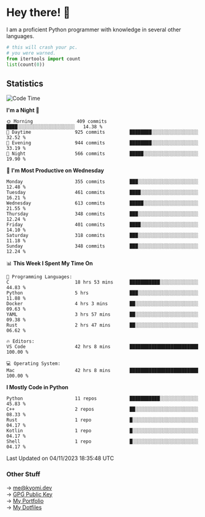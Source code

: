 # Hey there! 👋

I am a proficient Python programmer with knowledge in several other languages.

```py
# this will crash your pc.
# you were warned.
from itertools import count
list(count(0))
```

## Statistics
<!--START_SECTION:waka-->
![Code Time](http://img.shields.io/badge/Code%20Time-574%20hrs%2050%20mins-blue)

**I'm a Night 🦉** 

```text
🌞 Morning                409 commits         ████░░░░░░░░░░░░░░░░░░░░░   14.38 % 
🌆 Daytime                925 commits         ████████░░░░░░░░░░░░░░░░░   32.52 % 
🌃 Evening                944 commits         ████████░░░░░░░░░░░░░░░░░   33.19 % 
🌙 Night                  566 commits         █████░░░░░░░░░░░░░░░░░░░░   19.90 % 
```
📅 **I'm Most Productive on Wednesday** 

```text
Monday                   355 commits         ███░░░░░░░░░░░░░░░░░░░░░░   12.48 % 
Tuesday                  461 commits         ████░░░░░░░░░░░░░░░░░░░░░   16.21 % 
Wednesday                613 commits         █████░░░░░░░░░░░░░░░░░░░░   21.55 % 
Thursday                 348 commits         ███░░░░░░░░░░░░░░░░░░░░░░   12.24 % 
Friday                   401 commits         ████░░░░░░░░░░░░░░░░░░░░░   14.10 % 
Saturday                 318 commits         ███░░░░░░░░░░░░░░░░░░░░░░   11.18 % 
Sunday                   348 commits         ███░░░░░░░░░░░░░░░░░░░░░░   12.24 % 
```


📊 **This Week I Spent My Time On** 

```text
💬 Programming Languages: 
C                        18 hrs 53 mins      ███████████░░░░░░░░░░░░░░   44.83 % 
Python                   5 hrs               ███░░░░░░░░░░░░░░░░░░░░░░   11.88 % 
Docker                   4 hrs 3 mins        ██░░░░░░░░░░░░░░░░░░░░░░░   09.63 % 
YAML                     3 hrs 57 mins       ██░░░░░░░░░░░░░░░░░░░░░░░   09.38 % 
Rust                     2 hrs 47 mins       ██░░░░░░░░░░░░░░░░░░░░░░░   06.62 % 

🔥 Editors: 
VS Code                  42 hrs 8 mins       █████████████████████████   100.00 % 

💻 Operating System: 
Mac                      42 hrs 8 mins       █████████████████████████   100.00 % 
```

**I Mostly Code in Python** 

```text
Python                   11 repos            ███████████░░░░░░░░░░░░░░   45.83 % 
C++                      2 repos             ██░░░░░░░░░░░░░░░░░░░░░░░   08.33 % 
Rust                     1 repo              █░░░░░░░░░░░░░░░░░░░░░░░░   04.17 % 
Kotlin                   1 repo              █░░░░░░░░░░░░░░░░░░░░░░░░   04.17 % 
Shell                    1 repo              █░░░░░░░░░░░░░░░░░░░░░░░░   04.17 % 
```




 Last Updated on 04/11/2023 18:35:48 UTC
<!--END_SECTION:waka-->

### Other Stuff

→ [me@kyomi.dev](mailto:me@kyomi.dev)\
→ [GPG Public Key](https://github.com/bitterteriyaki.gpg)\
→ [My Portfolio](https://kyomi.dev)\
→ [My Dotfiles](https://github.com/bitterteriyaki/dotfiles)

